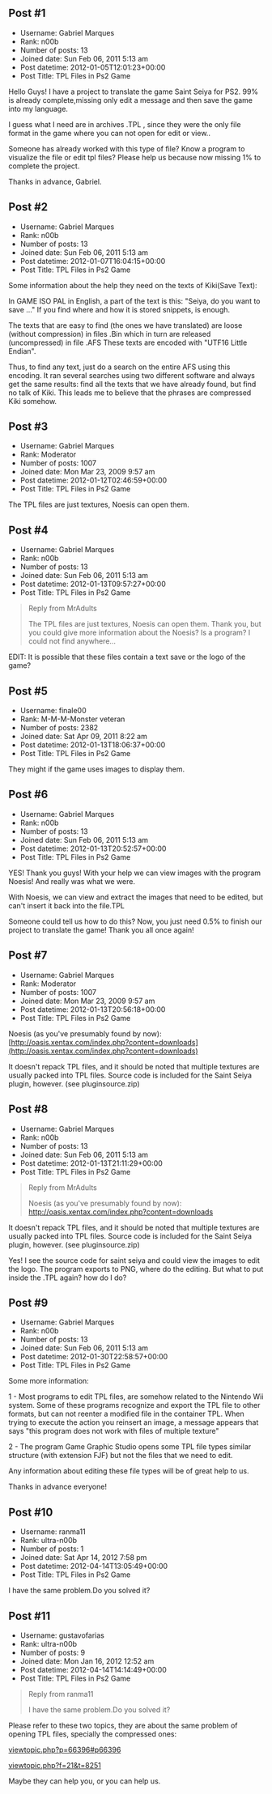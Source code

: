 ## Post #1
- Username: Gabriel Marques
- Rank: n00b
- Number of posts: 13
- Joined date: Sun Feb 06, 2011 5:13 am
- Post datetime: 2012-01-05T12:01:23+00:00
- Post Title: TPL Files in Ps2 Game

Hello Guys!
I have a project to translate the game Saint Seiya for PS2.
99% is already complete,missing only edit a message and then save the game into my language.

I guess what I need are in archives .TPL , since they were the only file format in the game where you can not open for edit or view..  

Someone has already worked with this type of file?
Know a program to visualize the file or edit tpl files?
Please help us because now missing 1% to complete the project.

Thanks in advance,
Gabriel.
## Post #2
- Username: Gabriel Marques
- Rank: n00b
- Number of posts: 13
- Joined date: Sun Feb 06, 2011 5:13 am
- Post datetime: 2012-01-07T16:04:15+00:00
- Post Title: TPL Files in Ps2 Game

Some information about the help they need on the texts of Kiki(Save Text):

In GAME ISO PAL in English, a part of the text is this: "Seiya, do you want to save ..."
If you find where and how it is stored snippets, is enough.

The texts that are easy to find (the ones we have translated) are loose (without compression) in files .Bin which in turn are released (uncompressed) in file .AFS These texts are encoded with "UTF16 Little Endian".

Thus, to find any text, just do a search on the entire AFS using this encoding. It ran several searches using two different software and always get the same results: find all the texts that we have already found, but find no talk of Kiki. This leads me to believe that the phrases are compressed Kiki somehow.
## Post #3
- Username: Gabriel Marques
- Rank: Moderator
- Number of posts: 1007
- Joined date: Mon Mar 23, 2009 9:57 am
- Post datetime: 2012-01-12T02:46:59+00:00
- Post Title: TPL Files in Ps2 Game

The TPL files are just textures, Noesis can open them.
## Post #4
- Username: Gabriel Marques
- Rank: n00b
- Number of posts: 13
- Joined date: Sun Feb 06, 2011 5:13 am
- Post datetime: 2012-01-13T09:57:27+00:00
- Post Title: TPL Files in Ps2 Game

> Reply from MrAdults
>
> The TPL files are just textures, Noesis can open them.
Thank you, but you could give more information about the Noesis?
Is a program? I could not find anywhere... 

EDIT: It is possible that these files contain a text save or the logo of the game?
## Post #5
- Username: finale00
- Rank: M-M-M-Monster veteran
- Number of posts: 2382
- Joined date: Sat Apr 09, 2011 8:22 am
- Post datetime: 2012-01-13T18:06:37+00:00
- Post Title: TPL Files in Ps2 Game

They might if the game uses images to display them.
## Post #6
- Username: Gabriel Marques
- Rank: n00b
- Number of posts: 13
- Joined date: Sun Feb 06, 2011 5:13 am
- Post datetime: 2012-01-13T20:52:57+00:00
- Post Title: TPL Files in Ps2 Game

YES!   Thank you guys! With your help we can view images with the program Noesis! And really was what we were.

With Noesis, we can view and extract the images that need to be edited, but can't insert it back into the file.TPL

Someone could tell us how to do this?
Now, you just need 0.5% to finish our project to translate the game! Thank you all once again!
## Post #7
- Username: Gabriel Marques
- Rank: Moderator
- Number of posts: 1007
- Joined date: Mon Mar 23, 2009 9:57 am
- Post datetime: 2012-01-13T20:56:18+00:00
- Post Title: TPL Files in Ps2 Game

Noesis (as you've presumably found by now): [http://oasis.xentax.com/index.php?content=downloads](http://oasis.xentax.com/index.php?content=downloads)

It doesn't repack TPL files, and it should be noted that multiple textures are usually packed into TPL files. Source code is included for the Saint Seiya plugin, however. (see pluginsource.zip)
## Post #8
- Username: Gabriel Marques
- Rank: n00b
- Number of posts: 13
- Joined date: Sun Feb 06, 2011 5:13 am
- Post datetime: 2012-01-13T21:11:29+00:00
- Post Title: TPL Files in Ps2 Game

> Reply from MrAdults
>
> Noesis (as you've presumably found by now): http://oasis.xentax.com/index.php?content=downloads

It doesn't repack TPL files, and it should be noted that multiple textures are usually packed into TPL files. Source code is included for the Saint Seiya plugin, however. (see pluginsource.zip)

Yes! I see the source code for saint seiya and could view the images to edit the logo. The program exports to PNG, where do the editing.
But what to put inside the .TPL again? how do I do?
## Post #9
- Username: Gabriel Marques
- Rank: n00b
- Number of posts: 13
- Joined date: Sun Feb 06, 2011 5:13 am
- Post datetime: 2012-01-30T22:58:57+00:00
- Post Title: TPL Files in Ps2 Game

Some more information:

1 - Most programs to edit TPL files, are somehow related to the Nintendo Wii system. Some of these programs recognize and export the TPL file to other formats, but can not reenter a modified file in the container TPL.
When trying to execute the action you reinsert an image, a message appears that says "this program does not work with files of multiple texture"

2 - The program Game Graphic Studio opens some TPL file types similar structure (with extension FJF) but not the files that we need to edit.

Any information about editing these file types will be of great help to us.

Thanks in advance everyone!
## Post #10
- Username: ranma11
- Rank: ultra-n00b
- Number of posts: 1
- Joined date: Sat Apr 14, 2012 7:58 pm
- Post datetime: 2012-04-14T13:05:49+00:00
- Post Title: TPL Files in Ps2 Game

I have the same problem.Do you solved it?
## Post #11
- Username: gustavofarias
- Rank: ultra-n00b
- Number of posts: 9
- Joined date: Mon Jan 16, 2012 12:52 am
- Post datetime: 2012-04-14T14:14:49+00:00
- Post Title: TPL Files in Ps2 Game

> Reply from ranma11
>
> I have the same problem.Do you solved it?

Please refer to these two topics, they are about the same problem of opening TPL files, specially the compressed ones:

[viewtopic.php?p=66396#p66396](http://forum.xentax.com/viewtopic.php?p=66396#p66396)

[viewtopic.php?f=21&t=8251](http://forum.xentax.com/viewtopic.php?f=21&t=8251)

Maybe they can help you, or you can help us.
